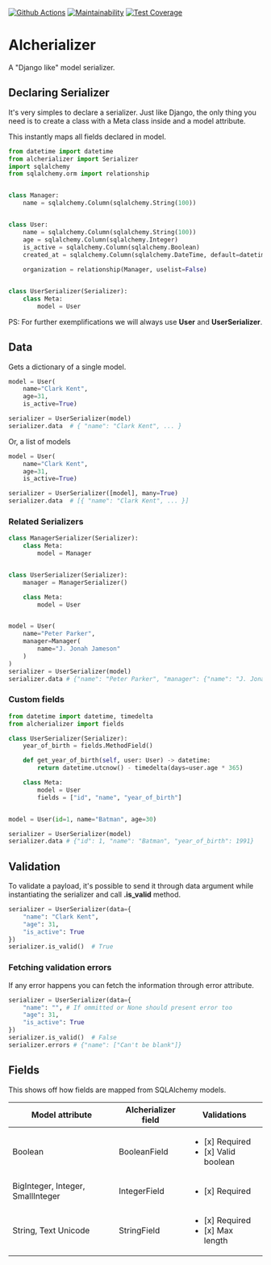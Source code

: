 [![Github Actions](https://github.com/vinyguedess/alcherializer/actions/workflows/main.yml/badge.svg)](https://github.com/vinyguedess/alcherializer/actions/workflows/main.yml)
[![Maintainability](https://api.codeclimate.com/v1/badges/332cfdc498df9f6dc272/maintainability)](https://codeclimate.com/github/vinyguedess/alcherializer/maintainability)
[![Test Coverage](https://api.codeclimate.com/v1/badges/332cfdc498df9f6dc272/test_coverage)](https://codeclimate.com/github/vinyguedess/alcherializer/test_coverage)

# Alcherializer
A "Django like" model serializer.

## Declaring Serializer
It's very simples to declare a serializer. Just like Django, the only
thing you need is to create a class with a Meta class inside and
a model attribute.

This instantly maps all fields declared in model.
```python
from datetime import datetime
from alcherializer import Serializer
import sqlalchemy
from sqlalchemy.orm import relationship


class Manager:
    name = sqlalchemy.Column(sqlalchemy.String(100))


class User:
    name = sqlalchemy.Column(sqlalchemy.String(100))
    age = sqlalchemy.Column(sqlalchemy.Integer)
    is_active = sqlalchemy.Column(sqlalchemy.Boolean)
    created_at = sqlalchemy.Column(sqlalchemy.DateTime, default=datetime.utcnow)
    
    organization = relationship(Manager, uselist=False)


class UserSerializer(Serializer):
    class Meta:
        model = User
```
PS: For further exemplifications we will always use **User** and **UserSerializer**.

## Data
Gets a dictionary of a single model.
```python
model = User(
    name="Clark Kent",
    age=31,
    is_active=True)

serializer = UserSerializer(model)
serializer.data  # { "name": "Clark Kent", ... }
```

Or, a list of models
```python
model = User(
    name="Clark Kent",
    age=31,
    is_active=True)

serializer = UserSerializer([model], many=True)
serializer.data  # [{ "name": "Clark Kent", ... }]
```

### Related Serializers
```python
class ManagerSerializer(Serializer):
    class Meta:
        model = Manager


class UserSerializer(Serializer):
    manager = ManagerSerializer()

    class Meta:
        model = User


model = User(
    name="Peter Parker",
    manager=Manager(
        name="J. Jonah Jameson"
    )
)
serializer = UserSerializer(model)
serializer.data # {"name": "Peter Parker", "manager": {"name": "J. Jonah Jameson"}}
```

### Custom fields
```python
from datetime import datetime, timedelta
from alcherializer import fields

class UserSerializer(Serializer):
    year_of_birth = fields.MethodField()

    def get_year_of_birth(self, user: User) -> datetime:
        return datetime.utcnow() - timedelta(days=user.age * 365)

    class Meta:
        model = User
        fields = ["id", "name", "year_of_birth"]


model = User(id=1, name="Batman", age=30)

serializer = UserSerializer(model)
serializer.data # {"id": 1, "name": "Batman", "year_of_birth": 1991}
```

## Validation
To validate a payload, it's possible to send it through data argument while
instantiating the serializer and call **.is_valid** method.
```python
serializer = UserSerializer(data={
    "name": "Clark Kent",
    "age": 31,
    "is_active": True
})
serializer.is_valid()  # True
```

### Fetching validation errors
If any error happens you can fetch the information through error attribute.
```python
serializer = UserSerializer(data={
    "name": "", # If ommitted or None should present error too
    "age": 31,
    "is_active": True
})
serializer.is_valid()  # False
serializer.errors # {"name": ["Can't be blank"]}
```

## Fields
This shows off how fields are mapped from SQLAlchemy models.

Model attribute | Alcherializer field | Validations
--- | --- |---
Boolean | BooleanField | <ul><li>[x] Required</li><li>[x] Valid boolean</li></ul>
BigInteger, Integer, SmallInteger | IntegerField | <ul><li>[x] Required</li></ul>
String, Text Unicode | StringField | <ul><li>[x] Required</li><li>[x] Max length</li></ul>
